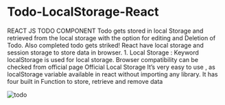 # Todo-LocalStorage-React

REACT JS TODO COMPONENT
Todo gets stored in local Storage and retrieved from the local storage with the option for editing and Deletion of Todo.
Also completed todo gets striked!
React have local storage and session storage to store data in browser. 1. Local Storage : Keyword localStorage is used for local storage. Browser compatibility can be checked from official page Official Local Storage
It’s very easy to use , as localStorage variable available in react without importing any library. It has four built in Function to store, retrieve and remove data



![todo](https://github.com/shinajlpt/Todo-LocalStorage-React-main/assets/93591934/afb5d5cb-cce0-4a54-b4c7-c3a99f9b7b1d)
